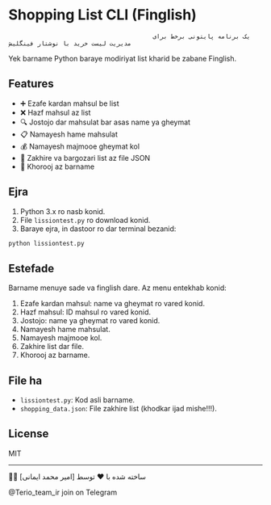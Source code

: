 # Shopping List CLI (Finglish)
                                            یک برنامه پایتونی برخط برای مدیریت لیست خرید با نوشتار فینگلیش

Yek barname Python baraye modiriyat list kharid be zabane Finglish.

## Features
- ➕ Ezafe kardan mahsul be list
- ❌ Hazf mahsul az list
- 🔍 Jostojo dar mahsulat bar asas name ya gheymat
- 📋 Namayesh hame mahsulat
- 💰 Namayesh majmooe gheymat kol
- 💾 Zakhire va bargozari list az file JSON
- 🚪 Khorooj az barname

## Ejra

1. Python 3.x ro nasb konid.
2. File `lissiontest.py` ro download konid.
3. Baraye ejra, in dastoor ro dar terminal bezanid:

```bash
python lissiontest.py
```

## Estefade

Barname menuye sade va finglish dare. Az menu entekhab konid:

1. Ezafe kardan mahsul: name va gheymat ro vared konid.
2. Hazf mahsul: ID mahsul ro vared konid.
3. Jostojo: name ya gheymat ro vared konid.
4. Namayesh hame mahsulat.
5. Namayesh majmooe kol.
6. Zakhire list dar file.
7. Khorooj az barname.

## File ha
- `lissiontest.py`: Kod asli barname.
- `shopping_data.json`: File zakhire list (khodkar ijad mishe!!!).

## License
MIT



---

👨‍💻 ساخته شده با ❤️ توسط [امیر محمد ایمانی]

@Terio_team_ir  join on Telegram



